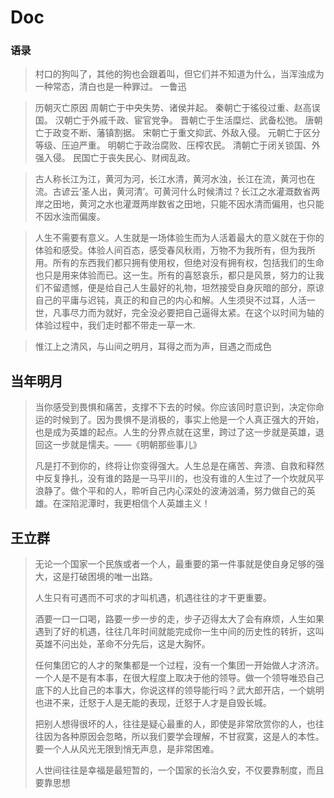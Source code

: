 # Doc

### 语录

> 村口的狗叫了，其他的狗也会跟着叫，但它们并不知道为什么，当浑浊成为一种常态，清白也是一种罪过。  一鲁迅
 

> 历朝灭亡原因
周朝亡于中央失势、诸侯并起。
秦朝亡于徭役过重、赵高误国。
汉朝亡于外戚千政、宦官党争。
晋朝亡于生活糜烂、武备松弛。
唐朝亡于政变不断、藩镇割据。
宋朝亡于重文抑武、外敌入侵。
元朝亡于区分等级、压迫严重。
明朝亡于政治腐败、压榨农民。
清朝亡于闭关锁国、外强入侵。
民国亡于丧失民心、财阀乱政。

> 古人称长江为江，黄河为河，长江水清，黄河水浊，长江在流，黄河也在流。古谚云‘圣人出，黄河清’。可黄河什么时候清过？长江之水灌溉数省两岸之田地，黄河之水也灌溉两岸数省之田地，只能不因水清而偏用，也只能不因水浊而偏废。

> 人生不需要有意义。人生就是一场体验生而为人活着最大的意义就在于你的体验和感受。体验人间百态，感受春风秋雨，万物不为我所有，但为我所用。所有的东西我们都只拥有使用权，但绝对没有拥有权，包括我们的生命也只是用来体验而已。这一生。所有的喜怒哀乐，都只是风景，努力的让我们不留遗憾，便是给自己人生最好的礼物，坦然接受自身灰暗的部分，原谅自己的平庸与迟钝，真正的和自己的内心和解。人生须臾不过耳，人活一世，凡事尽力而为就好，完全没必要把自己逼得太紧。在这个以时间为轴的体验过程中，我们走时都不带走一草一木.

> 惟江上之清风，与山间之明月，耳得之而为声，目遇之而成色

## 当年明月
> 当你感受到畏惧和痛苦，支撑不下去的时候。你应该同时意识到，决定你命运的时候到了。因为畏惧不是消极的，事实上他是一个人真正强大的开始，也是成为英雄的起点。人生的分界点就在这里，跨过了这一步就是英雄，退回这一步就是懦夫。——《明朝那些事儿》
>
> 凡是打不到你的，终将让你变得强大。人生总是在痛苦、奔溃、自救和释然中反复挣扎，没有谁的路是一马平川的，也没有谁的人生过了一个坎就风平浪静了。做个平和的人，聆听自己内心深处的波涛汹涌，努力做自己的英雄。在深陷泥潭时，我更相信个人英雄主义！

## 王立群
> 无论一个国家一个民族或者一个人，最重要的第一件事就是使自身足够的强大，这是打破困境的唯一出路。
> 
> 人生只有可遇而不可求的才叫机遇，机遇往往的才干更重要。
>
> 酒要一口一口喝，路要一步一步的走，步子迈得太大了会有麻烦，人生如果遇到了好的机遇，往往几年时间就能完成你一生中间的历史性的转折，这叫英雄不问出处，革命不分先后，这是大胸怀。
>
> 任何集团它的人才的聚集都是一个过程，没有一个集团一开始做人才济济。一个人是不是有本事，在很大程度上取决于他的领导。做一个领导唯恐自己底下的人比自己的本事大，你说这样的领导能行吗？武大郎开店，一个姚明也进不来，迁怒于人是无能的表现，迁怒于人才是自毁长城。
>
> 把别人想得很坏的人，往往是疑心最重的人，即使是非常欣赏你的人，也往往因为各种原因会忽略，所以我们要学会理解，不甘寂寞，这是人的本性。要一个人从风光无限到悄无声息，是非常困难。
>
> 人世间往往是幸福是最短暂的，一个国家的长治久安，不仅要靠制度，而且要靠思想

